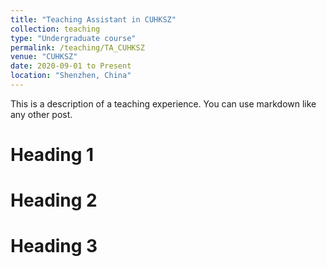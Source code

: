 ```yaml
---
title: "Teaching Assistant in CUHKSZ"
collection: teaching
type: "Undergraduate course"
permalink: /teaching/TA_CUHKSZ
venue: "CUHKSZ"
date: 2020-09-01 to Present
location: "Shenzhen, China"
---
```


This is a description of a teaching experience. You can use markdown like any other post.

Heading 1
======

Heading 2
======

Heading 3
======